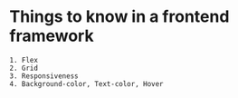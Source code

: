 # Things to know in a frontend framework

    1. Flex
    2. Grid
    3. Responsiveness
    4. Background-color, Text-color, Hover
